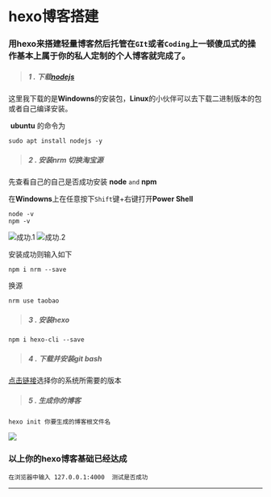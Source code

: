 # hexo博客搭建




### **用hexo来搭建轻量博客然后托管在`GIt`或者`Coding`上一顿傻瓜式的操作基本上属于你的私人定制的个人博客就完成了。**
<!--more-->


> ##### 1 . 下载[nodejs](http://nodejs.cn/)

这里我下载的是**Windowns**的安装包，**Linux**的小伙伴可以去下载二进制版本的包  或者自己编译安装。

​     **ubuntu** 的命令为

```
sudo apt install nodejs -y
```

> ##### 2 . 安装nrm 切换淘宝源 

先查看自己的自己是否成功安装 **node** `and` **npm**

在**Windowns**上在任意按下`Shift`键+右键打开**Power Shell**

```
node -v
npm -v
```

![成功.1](https://img02.sogoucdn.com/app/a/100520146/d427112def7648f6bbeabdde2dabd947)
![成功.2](https://img02.sogoucdn.com/app/a/100520146/1b7d07f2516663828c3b353cf2c8c279)

安装成功则输入如下

```
npm i nrm --save
```

换源

```
nrm use taobao
```

> ##### 3 . 安装hexo 

```
npm i hexo-cli --save
```

> ##### 4 . 下载并安装git bash

[点击链接](https://git-scm.com/downloads/)选择你的系统所需要的版本

> ##### 5 . 生成你的博客

```
hexo init 你要生成的博客根文件名
```

![](https://ws1.sinaimg.cn/large/005Xh6Nfgy1fwobqa9laaj30kr0npgr3.jpg)



### 以上你的hexo博客基础已经达成 

```
在浏览器中输入 127.0.0.1:4000  测试是否成功
```

------


